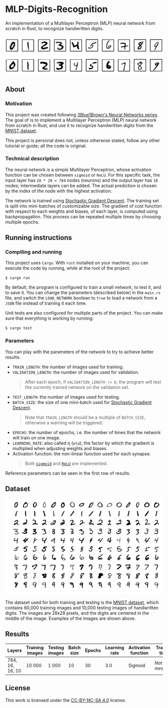 # MLP-Digits-Recognition
An implementation of a Multilayer Perceptron (MLP) neural network from scratch in Rust, to recognize handwritten digits.

![MNIST dataset banner](assets/mnist-banner.png)

## About
### Motivation
This project was created following [3Blue1Brown's Neural Networks series](https://youtu.be/aircAruvnKk). The goal of is to implement a Multilayer Perceptron (MLP) neural network from scratch in Rust, and use it to recognize handwritten digits from the [MNIST dataset](http://yann.lecun.com/exdb/mnist/).

This project is personal does not, unless otherwise stated, follow any other tutorial or guide; all the code is original.

### Technical description
The neural network is a simple Multilayer Perceptron, whose activation function can be chosen between `sigmoid` or `ReLU`. For this specific task, the input layer has `28 * 28 = 784` nodes (neurons) and the output layer has `10` nodes; intermediate layers can be added. The actual prediction is chosen by the index of the node with the highest activation.

The network is trained using [Stochastic Gradient Descent](https://en.wikipedia.org/wiki/Stochastic_gradient_descent). The training set is split into mini-batches of customizable size. The gradient of cost function with respect to each weights and biases, of each layer, is computed using backpropagation. This process can be repeated multiple times by choosing multiple epochs.

## Running instructions
### Compiling and running
This project uses `Cargo`. With `rust` installed on your machine, you can execute the code by running, while at the root of the project:
```console
$ cargo run
```

By default, the program is configured to train a small network, to test it, and to save it. You can change the parameters (described below) in the `main.rs` file, and switch the `LOAD_NETWORK` boolean to `true` to load a network from a `JSON` file instead of training it each time.

Unit tests are also configured for multiple parts of the project. You can make sure that everything is working by running:
```console
$ cargo test
```

### Parameters
You can play with the parameters of the network to try to achieve better results:
- `TRAIN_LENGTH`: the number of images used for training.
- `VALIDATION_LENGTH`: the number of images used for validation.
   > After each epoch, if `VALIDATION_LENGTH != 0`, the program will test the currently trained network on the validation set.
- `TEST_LENGTH`: the number of images used for testing.
- `BATCH_SIZE`: the size of one mini-batch used for [Stochastic Gradient Descent](https://en.wikipedia.org/wiki/Stochastic_gradient_descent). 
  > Note that `TRAIN_LENGTH` should be a multiple of `BATCH_SIZE`, otherwise a warning will be triggered.
- `EPOCHS`: the number of epochs, i.e. the number of times that the network will train on one image.
- `LEARNING_RATE`: also called η (`eta`); the factor by which the gradient is multiplied when adjusting weights and biases.
- Activation function: the non-linear function used for each synapse. 
  > Both [`sigmoid`](https://en.wikipedia.org/wiki/Sigmoid_function) and [`ReLU`](https://en.wikipedia.org/wiki/Rectifier_(neural_networks)) are implemented.

Reference parameters can be seen in the first row of results.

## Dataset
[![MNIST examples](assets/mnist-examples.png)](http://yann.lecun.com/exdb/mnist/)

The dataset used for both training and testing is the [MNIST dataset](http://yann.lecun.com/exdb/mnist/), which contains 60,000 training images and 10,000 testing images of handwritten digits. The images are 28x28 pixels, and the digits are centered in the middle of the image. Examples of the images are shown above.

## Results
| Layers | Training images | Testing images | Batch size | Epochs | Learning rate | Activation function | Training time |
| - | - | - | - | - | - | - | - |
| 784, 16, 16, 10 | 10 000 | 1 000 | 10 | 30 | 3.0 | Sigmoid | *Not mesured* |

## License
This work is licensed under the [CC-BY-NC-SA 4.0](https://creativecommons.org/licenses/by-nc-sa/4.0/) license.